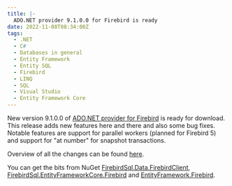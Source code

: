 ```yaml
---
title: |-
  ADO.NET provider 9.1.0.0 for Firebird is ready
date: 2022-11-08T08:34:00Z
tags:
  - .NET
  - C#
  - Databases in general
  - Entity Framework
  - Entity SQL
  - Firebird
  - LINQ
  - SQL
  - Visual Studio
  - Entity Framework Core
---
```

New version 9.1.0.0 of [ADO.NET provider for Firebird][1] is ready for download. This release adds new features here and there and also some bug fixes. Notable features are support for parallel workers (planned for Firebird 5) and support for "at number" for snapshot transactions.

<!-- excerpt -->

Overview of all the changes can be found [here][5].

You can get the bits from NuGet [FirebirdSql.Data.FirebirdClient][2], [FirebirdSql.EntityFrameworkCore.Firebird][4] and [EntityFramework.Firebird][3].

[1]: http://www.firebirdsql.org/en/net-provider/
[2]: http://www.nuget.org/packages/FirebirdSql.Data.FirebirdClient/
[3]: http://www.nuget.org/packages/EntityFramework.Firebird/
[4]: http://www.nuget.org/packages/FirebirdSql.EntityFrameworkCore.Firebird/
[5]: https://github.com/FirebirdSQL/NETProvider/issues?q=is%3Aissue+label%3A%22fix-version%3A+9.1.0.0%22
